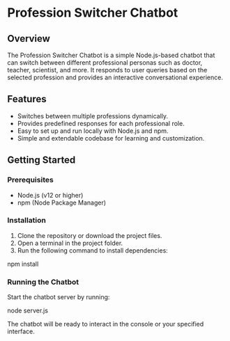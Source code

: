 # Profession Switcher Chatbot

## Overview
The Profession Switcher Chatbot is a simple Node.js-based chatbot that can switch between different professional personas such as doctor, teacher, scientist, and more. It responds to user queries based on the selected profession and provides an interactive conversational experience.

## Features
- Switches between multiple professions dynamically.
- Provides predefined responses for each professional role.
- Easy to set up and run locally with Node.js and npm.
- Simple and extendable codebase for learning and customization.

## Getting Started

### Prerequisites
- Node.js (v12 or higher)
- npm (Node Package Manager)

### Installation
1. Clone the repository or download the project files.
2. Open a terminal in the project folder.
3. Run the following command to install dependencies:

npm install

### Running the Chatbot
Start the chatbot server by running:

node server.js


The chatbot will be ready to interact in the console or your specified interface.

